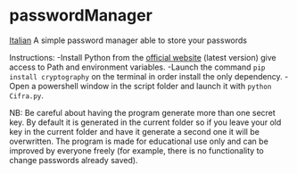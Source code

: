 # passwordManager
[Italian](/tree/master/ReadMe/IT.md)
A simple password manager able to store your passwords

Instructions: 
-Install Python from the [official website](https://www.python.org/downloads/) (latest version) give access to Path and environment variables. 
-Launch the command ```pip install cryptography``` on the terminal in order install the only dependency. 
-Open a powershell window in the script folder and launch it with ```python Cifra.py```.

NB: Be careful about having the program generate more than one secret key. By default it is generated in the current folder so if you leave your old key in the current folder and have it generate a second one it will be overwritten. The program is made for educational use only and can be improved by everyone freely (for example, there is no functionality to change passwords already saved).